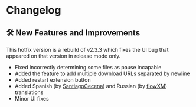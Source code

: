 # Changelog

## :hammer_and_wrench: New Features and Improvements
This hotfix version is a rebuild of v2.3.3 which fixes the UI bug that appeared on that version in release mode only.
- Fixed incorrectly determining some files as pause incapable
- Added the feature to add multiple download URLs separated by newline
- Added restart extension button
- Added Spanish (by [SantiagoCecena](https://github.com/SantiagoCecena)) and Russian (by [flowXM](https://github.com/flowXM)) translations
- Minor UI fixes
